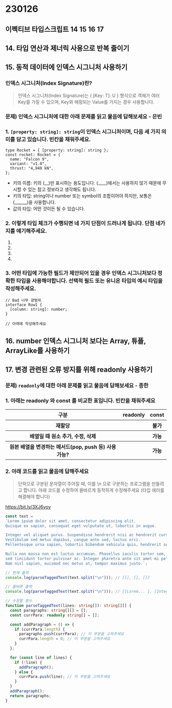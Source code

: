 # 230126
## 이펙티브 타입스크립트 14 15 16 17
## 14. 타입 연산과 제너릭 사용으로 반복 줄이기

## 15. 동적 데이터에 인덱스 시그니처 사용하기
### 인덱스 시그니처(Index Signature)란?
> 인덱스 시그니처(Index Signature)는 { [Key: T]: U } 형식으로 객체가 여러 Key를 가질 수 있으며, Key와 매핑되는 Value를 가지는 경우 사용합니다.
### 문제) 인덱스 시그니처에 대한 아래 문제를 읽고 물음에 답해보세요 - 은빈
### 1. `[property: string]: string`이 인덱스 시그니처이며, 다음 세 가지 의미를 담고 있습니다. 빈칸을 채워주세요.
```tsx
type Rocket = { [property: string]: string };
const rocket: Rocket = {
  name: "Falcon 9",
  variant: "v1.0",
  thrust: "4,940 kN",
};
```

- 키의 이름: 키의 (__)만 표시하는 용도입니다. (____)에서는 사용하지 않기 때문에 무시할 수 있는 참고 정보라고 생각해도 됩니다.
- 키의 타입: string이나 number 또는 symbol의 조합이어야 하지만, 보통은 (______)을 사용합니다.
- 값의 타입: 어떤 것이든 될 수 있습니다.

### 2. 이렇게 타입 체크가 수행되면 네 가지 단점이 드러나게 됩니다. 단점 네가지를 얘기해주세요.

1. 
2. 
3. 
4. 

### 3. 어떤 타입에 가능한 필드가 제안되어 있을 경우 인덱스 시그니처보다 정확한 타입을 사용해야합니다. 선택적 필드 또는 유니온 타입의 예시 타입을 작성해주세요.

```tsx
// Bad 너무 광범위
interface Row1 {
  [column: string]: number;
}

// 아래에 작성해주세요
```

## 16. number 인덱스 시그니처 보다는 Array, 튜플, ArrayLike를 사용하기
## 17. 변경 관련된 오류 방지를 위해 readonly 사용하기
### 문제) `readonly`에 대한 아래 문제를 읽고 물음에 답해보세요 - 종한
### 1. 아래는 readonly 와 const 를 비교한 표입니다. 빈칸을 채워주세요
<table>
  <tr>
    <th>구분</th>
    <th>readonly</th>
    <th>const</th>
  </tr>
  <tr>
    <th>재할당</th>
    <th> </th>
    <th>불가</th>
  </tr>
  <tr>
    <th>배열일 때 원소 추가, 수정, 삭제</th>
    <th> </th>
    <th>가능</th>
  </tr>
  <tr>
    <th>원본 배열을 변경하는 메서드(pop, push 등) 사용 가능?</th>
    <th> </th>
    <th>가능</th>
  </tr>
</table>

### 2. 아래 코드를 읽고 물음에 답해주세요
> 단락으로 구분된 문자열이 주어질 때, 이를 \n 으로 구분하는 프로그램을 만들려고 합니다. 아래 코드를 수정하여 올바르게 동작하게 수정해주세요
> (타입 에러를 해결해야 합니다)

https://bit.ly/3XJ6yoy

```ts
const text = 
`Lorem ipsum dolor sit amet, consectetur adipiscing elit.
Quisque ex sapien, consequat eget vulputate ut, lobortis in augue.

Integer vel aliquet purus. Suspendisse hendrerit nisi ac hendrerit cursus.
Vestibulum sed metus dapibus, congue ante sed, luctus orci.
Pellentesque urna sapien, lobortis bibendum vehicula quis, hendrerit sed augue.

Nulla non massa non est luctus accumsan. Phasellus iaculis tortor sem,
sed tincidunt tortor pulvinar ac. Integer pharetra ante sit amet mi pellentesque consequat.
Nam nisl sapien, euismod nec metus at, tempor maximus justo.`;

// 현재 출력
console.log(parseTaggedText(text.split("\n"))); // [[], [], []]

// 올바른 출력
console.log(parseTaggedText(text.split("\n"))); // [[Lorem... ], [Integer... ], [Nulla ...]]

// 수정할 함수
function parseTaggedText(lines: string[]): string[][] {
  const paragraphs: string[][] = [];
  const currPara: readonly string[] = [];

  const addParagraph = () => {
    if (currPara.length) {
      paragraphs.push(currPara); // 이 부분을 고쳐주세요
      currPara.length = 0; // 이 부분을 고쳐주세요
    }
  };

  for (const line of lines) {
    if (!line) {
      addParagraph();
    } else {
      currPara.push(line); // 이 부분을 고쳐주세요
    }
  }
  addParagraph();
  return paragraphs;
}
```